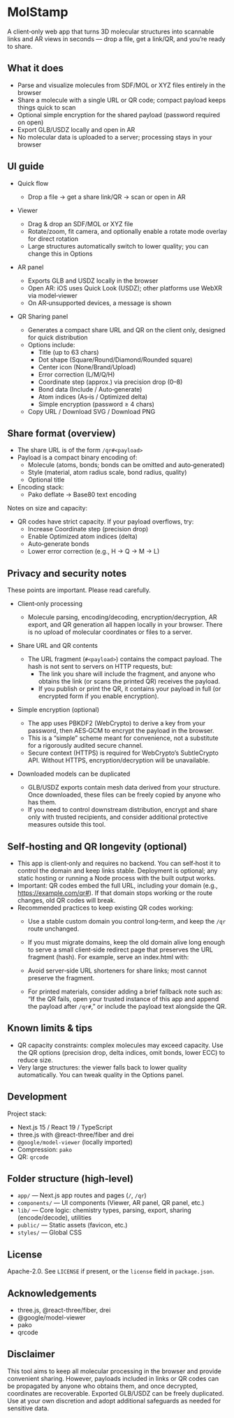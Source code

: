 # MolStamp

A client‑only web app that turns 3D molecular structures into scannable links and AR views in seconds — drop a file, get a link/QR, and you’re ready to share.

## What it does

- Parse and visualize molecules from SDF/MOL or XYZ files entirely in the browser
- Share a molecule with a single URL or QR code; compact payload keeps things quick to scan
- Optional simple encryption for the shared payload (password required on open)
- Export GLB/USDZ locally and open in AR
- No molecular data is uploaded to a server; processing stays in your browser

 

## UI guide

- Quick flow
	- Drop a file → get a share link/QR → scan or open in AR

- Viewer
	- Drag & drop an SDF/MOL or XYZ file
	- Rotate/zoom, fit camera, and optionally enable a rotate mode overlay for direct rotation
	- Large structures automatically switch to lower quality; you can change this in Options

- AR panel
	- Exports GLB and USDZ locally in the browser
	- Open AR: iOS uses Quick Look (USDZ); other platforms use WebXR via model‑viewer
	- On AR‑unsupported devices, a message is shown

- QR Sharing panel
	- Generates a compact share URL and QR on the client only, designed for quick distribution
	- Options include:
		- Title (up to 63 chars)
		- Dot shape (Square/Round/Diamond/Rounded square)
		- Center icon (None/Brand/Upload)
		- Error correction (L/M/Q/H)
		- Coordinate step (approx.) via precision drop (0–8)
		- Bond data (Include / Auto‑generate)
		- Atom indices (As‑is / Optimized delta)
		- Simple encryption (password ≥ 4 chars)
	- Copy URL / Download SVG / Download PNG

## Share format (overview)

- The share URL is of the form `/qr#<payload>`
- Payload is a compact binary encoding of:
	- Molecule (atoms, bonds; bonds can be omitted and auto‑generated)
	- Style (material, atom radius scale, bond radius, quality)
	- Optional title
- Encoding stack:
	- Pako deflate → Base80 text encoding
 

Notes on size and capacity:
- QR codes have strict capacity. If your payload overflows, try:
	- Increase Coordinate step (precision drop)
	- Enable Optimized atom indices (delta)
	- Auto‑generate bonds
	- Lower error correction (e.g., H → Q → M → L)

## Privacy and security notes

These points are important. Please read carefully.

- Client‑only processing
	- Molecule parsing, encoding/decoding, encryption/decryption, AR export, and QR generation all happen locally in your browser. There is no upload of molecular coordinates or files to a server.
 

- Share URL and QR contents
	- The URL fragment (`#<payload>`) contains the compact payload. The hash is not sent to servers on HTTP requests, but:
		- The link you share will include the fragment, and anyone who obtains the link (or scans the printed QR) receives the payload.
		- If you publish or print the QR, it contains your payload in full (or encrypted form if you enable encryption).

- Simple encryption (optional)
	- The app uses PBKDF2 (WebCrypto) to derive a key from your password, then AES‑GCM to encrypt the payload in the browser.
	- This is a “simple” scheme meant for convenience, not a substitute for a rigorously audited secure channel.
	- Secure context (HTTPS) is required for WebCrypto’s SubtleCrypto API. Without HTTPS, encryption/decryption will be unavailable.

- Downloaded models can be duplicated
	- GLB/USDZ exports contain mesh data derived from your structure. Once downloaded, these files can be freely copied by anyone who has them.
	- If you need to control downstream distribution, encrypt and share only with trusted recipients, and consider additional protective measures outside this tool.

## Self‑hosting and QR longevity (optional)

- This app is client‑only and requires no backend. You can self‑host it to control the domain and keep links stable. Deployment is optional; any static hosting or running a Node process with the built output works.
- Important: QR codes embed the full URL, including your domain (e.g., https://example.com/qr#<payload>). If that domain stops working or the route changes, old QR codes will break.
- Recommended practices to keep existing QR codes working:
	- Use a stable custom domain you control long‑term, and keep the `/qr` route unchanged.
	- If you must migrate domains, keep the old domain alive long enough to serve a small client‑side redirect page that preserves the URL fragment (hash). For example, serve an index.html with:
    
	- Avoid server‑side URL shorteners for share links; most cannot preserve the fragment.
	- For printed materials, consider adding a brief fallback note such as: “If the QR fails, open your trusted instance of this app and append the payload after `/qr#`,” or include the payload text alongside the QR.

## Known limits & tips

- QR capacity constraints: complex molecules may exceed capacity. Use the QR options (precision drop, delta indices, omit bonds, lower ECC) to reduce size.
- Very large structures: the viewer falls back to lower quality automatically. You can tweak quality in the Options panel.
 

## Development

Project stack:

- Next.js 15 / React 19 / TypeScript
- three.js with @react-three/fiber and drei
- `@google/model-viewer` (locally imported)
- Compression: `pako`
- QR: `qrcode`

 

## Folder structure (high‑level)

- `app/` — Next.js app routes and pages (`/`, `/qr`)
- `components/` — UI components (Viewer, AR panel, QR panel, etc.)
- `lib/` — Core logic: chemistry types, parsing, export, sharing (encode/decode), utilities
- `public/` — Static assets (favicon, etc.)
- `styles/` — Global CSS

## License

Apache-2.0. See `LICENSE` if present, or the `license` field in `package.json`.

## Acknowledgements

- three.js, @react-three/fiber, drei
- @google/model-viewer
- pako
- qrcode

## Disclaimer

This tool aims to keep all molecular processing in the browser and provide convenient sharing. However, payloads included in links or QR codes can be propagated by anyone who obtains them, and once decrypted, coordinates are recoverable. Exported GLB/USDZ can be freely duplicated. Use at your own discretion and adopt additional safeguards as needed for sensitive data.

